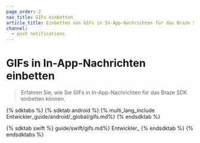 ```yaml
---
page_order: 2
nav_title: GIFs einbetten
article_title: Einbetten von GIFs in In-App-Nachrichten für das Braze SDK
channel:
  - push notifications
---
```


# GIFs in In-App-Nachrichten einbetten

> Erfahren Sie, wie Sie GIFs in In-App-Nachrichten für das Braze SDK einbetten können.

{% sdktabs %}
{% sdktab android %}
{% multi_lang_include Entwickler_guide/android/_global/gifs.md%}
{% endsdktab %}

{% sdktab swift %}
guide/swift/gifs.md%} Entwickler_
{% endsdktab %}
{% endsdktabs %}

